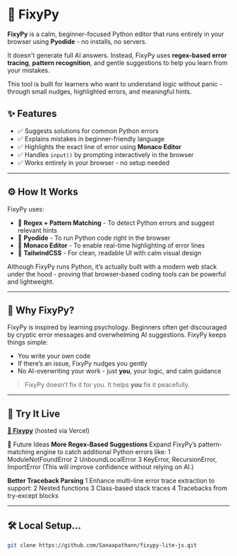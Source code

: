 # 🐍 FixyPy

**FixyPy** is a calm, beginner-focused Python editor that runs entirely in your browser using **Pyodide** - no installs, no servers.

It doesn't generate full AI answers. Instead, FixyPy uses **regex-based error tracing**, **pattern recognition**, and gentle suggestions to help you learn from your mistakes.

This tool is built for learners who want to understand logic without panic - through small nudges, highlighted errors, and meaningful hints.

## ✨ Features

- ✅ Suggests solutions for common Python errors  
- ✅ Explains mistakes in beginner-friendly language  
- ✅ Highlights the exact line of error using **Monaco Editor**  
- ✅ Handles `input()` by prompting interactively in the browser  
- ✅ Works entirely in your browser - no setup needed

---

## ⚙️ How It Works

FixyPy uses:

- 🧠 **Regex + Pattern Matching** - To detect Python errors and suggest relevant hints  
- 🧪 **Pyodide** - To run Python code right in the browser  
- 🎨 **Monaco Editor** - To enable real-time highlighting of error lines  
- 🌈 **TailwindCSS** - For clean, readable UI with calm visual design

Although FixyPy runs Python, it’s actually built with a modern web stack under the hood - proving that browser-based coding tools can be powerful and lightweight.

---

## 🎯 Why FixyPy?

FixyPy is inspired by learning psychology. Beginners often get discouraged by cryptic error messages and overwhelming AI suggestions. FixyPy keeps things simple:

- You write your own code  
- If there’s an issue, FixyPy nudges you gently  
- No AI-overwriting your work - just **you**, your logic, and calm guidance

> FixyPy doesn’t fix it for you. It helps **you** fix it peacefully.

---

## 🚀 Try It Live

**[🔗 Fixypy](https://fixypy.vercel.app)** (hosted via Vercel)

🌱 Future Ideas
**More Regex-Based Suggestions**
Expand FixyPy’s pattern-matching engine to catch additional Python errors like:
1 ModuleNotFoundError
2 UnboundLocalError
3 KeyError, RecursionError, ImportError
(This will improve confidence without relying on AI.)

**Better Traceback Parsing**
1 Enhance multi-line error trace extraction to support:
2 Nested functions
3 Class-based stack traces
4 Tracebacks from try-except blocks

---

## 🛠️ Local Setup...

```bash
git clone https://github.com/Sanaapathann/fixypy-lite-js.git
